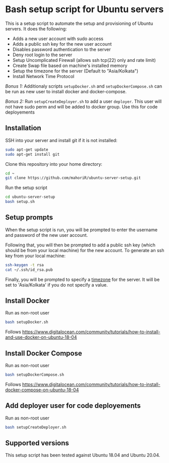 # Bash setup script for Ubuntu servers

This is a setup script to automate the setup and provisioning of Ubuntu servers. It does the following:

* Adds a new user account with sudo access
* Adds a public ssh key for the new user account
* Disables password authentication to the server
* Deny root login to the server
* Setup Uncomplicated Firewall (allows ssh tcp(22) only and rate limit)
* Create Swap file based on machine's installed memory
* Setup the timezone for the server (Default to "Asia/Kolkata")
* Install Network Time Protocol

*Bonus 1:* Additionaly scripts `setupDocker.sh` and `setupDockerCompose.sh` can be run as new user to install docker and docker-compose.

*Bonus 2:* Run `setupCreateDeployer.sh` to add a user `deployer`. This user will not have sudo perm and will be added to docker group. Use this for code deployements

## Installation

SSH into your server and install git if it is not installed:

```bash
sudo apt-get update
sudo apt-get install git
```

Clone this repository into your home directory:

```bash
cd ~
git clone https://github.com/mahoriR/ubuntu-server-setup.git
```

Run the setup script

```bash
cd ubuntu-server-setup
bash setup.sh
```

## Setup prompts

When the setup script is run, you will be prompted to enter the username and password of the new user account.

Following that, you will then be prompted to add a public ssh key (which should be from your local machine) for the new account. To generate an ssh key from your local machine:

```bash
ssh-keygen -t rsa
cat ~/.ssh/id_rsa.pub
```

Finally, you will be prompted to specify a [timezone](https://en.wikipedia.org/wiki/List_of_tz_database_time_zones) for the server. It will be set to 'Asia/Kolkata' if you do not specify a value.

## Install Docker

Run as non-root user

```bash
bash setupDocker.sh
```

Follows <https://www.digitalocean.com/community/tutorials/how-to-install-and-use-docker-on-ubuntu-18-04>

## Install Docker Compose

Run as non-root user

```bash
bash setupDockerCompose.sh
```

Follows <https://www.digitalocean.com/community/tutorials/how-to-install-docker-compose-on-ubuntu-18-04>

## Add deployer user for code deployements

Run as non-root user

```bash
bash setupCreateDeployer.sh
```

## Supported versions

This setup script has been tested against Ubuntu 18.04 and Ubuntu 20.04.
